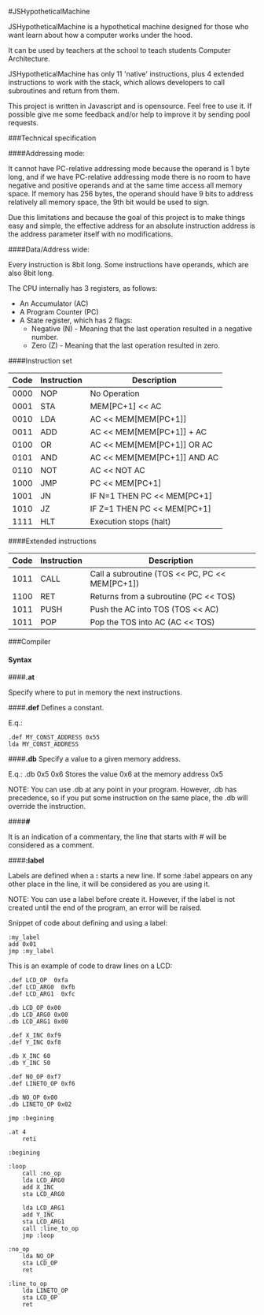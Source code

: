 
#JSHypotheticalMachine

JSHypotheticalMachine is a hypothetical machine designed for those who want learn about how a computer works under the hood.

It can be used by teachers at the school to teach students Computer Architecture.

JSHypotheticalMachine has only 11 'native' instructions, plus 4 extended instructions to work with the stack, which allows developers to call subroutines and return from them.

This project is written in Javascript and is opensource. Feel free to use it. If possible give me some feedback and/or help to improve it by sending pool requests.

###Technical specification 

####Addressing mode:

It cannot have PC-relative addressing mode because the operand is 1 byte long, and if we have PC-relative addressing mode there is no room to have negative and positive operands and at the same time access all
memory space. If memory has 256 bytes, the operand should have 9 bits to address relatively all memory space, the 9th bit would be used to sign.

Due this limitations and because the goal of this project is to make things easy and simple, the effective address for an absolute instruction address is the address parameter itself with no modifications.

####Data/Address wide: 

Every instruction is 8bit long. Some instructions have operands, which are also 8bit long.

The CPU internally has 3 registers, as follows:

 - An Accumulator (AC)
 - A Program Counter (PC)
 - A State register, which has 2 flags:
	 - Negative (N) - Meaning that the last operation resulted in a negative number.
	 - Zero (Z) - Meaning that the last operation resulted in zero.


####Instruction set

Code | Instruction | Description
-----|-------------|--------------
0000 | NOP | No Operation
0001 | STA | MEM[PC+1] << AC
0010 | LDA | AC << MEM[MEM[PC+1]]
0011 | ADD | AC << MEM[MEM[PC+1]] + AC
0100 | OR  | AC << MEM[MEM[PC+1]] OR AC
0101 | AND | AC << MEM[MEM[PC+1]] AND AC
0110 | NOT | AC << NOT AC
1000 | JMP | PC << MEM[PC+1]
1001 | JN  | IF N=1 THEN PC << MEM[PC+1]
1010 | JZ  | IF Z=1 THEN PC << MEM[PC+1]
1111 | HLT | Execution stops (halt)

####Extended instructions

Code | Instruction | Description
-----|-------------|--------------
1011 | CALL | Call a subroutine (TOS << PC, PC << MEM[PC+1])
1100 | RET  | Returns from a subroutine (PC << TOS)
1011 | PUSH | Push the AC into TOS (TOS << AC)
1011 | POP  | Pop the TOS into AC (AC << TOS)


###Compiler

#### Syntax

####<b>.at</b>

Specify where to put in memory the next instructions.

####<b>.def</b>
Defines a constant. 

E.q.:
```
.def MY_CONST_ADDRESS 0x55
lda MY_CONST_ADDRESS
```

####<b>.db</b>
Specify a value to a given memory address.

E.q.: .db 0x5 0x6
Stores the value 0x6 at the memory address 0x5

NOTE: You can use .db at any point in your program. However, .db
has precedence, so if you put some instruction on the same place, the
.db will override the instruction. 

####<b>#</b>

It is an indication of a commentary, the line that starts with # will be considered as a comment.

####<b>:label</b>

Labels are defined when a <b>:</b> starts a new line. If some :label appears on any other place in the line, it will be considered as you are using it. 

NOTE: You can use a label before create it. However, if the label is not
created until the end of the program, an error will be raised. 

Snippet of code about defining and using a label:

```
:my_label
add 0x01
jmp :my_label
``` 

This is an example of code to draw lines on a LCD:
```
.def LCD_OP  0xfa
.def LCD_ARG0  0xfb
.def LCD_ARG1  0xfc

.db LCD_OP 0x00
.db LCD_ARG0 0x00
.db LCD_ARG1 0x00

.def X_INC 0xf9
.def Y_INC 0xf8

.db X_INC 60
.db Y_INC 50

.def NO_OP 0xf7
.def LINETO_OP 0xf6

.db NO_OP 0x00
.db LINETO_OP 0x02

jmp :begining

.at 4
    reti

:begining

:loop
	call :no_op
    lda LCD_ARG0
    add X_INC
    sta LCD_ARG0
    
    lda LCD_ARG1
    add Y_INC
    sta LCD_ARG1
	call :line_to_op
    jmp :loop

:no_op
	lda NO_OP
    sta LCD_OP
	ret

:line_to_op
	lda LINETO_OP
    sta LCD_OP
	ret
```
